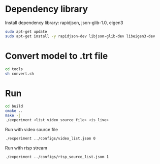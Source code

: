 # Dependency library

Install dependency library: rapidjson, json-glib-1.0, eigen3
```bash
sudo apt-get update
sudo apt-get install -y rapidjson-dev libjson-glib-dev libeigen3-dev
```

# Convert model to .trt file

```bash
cd tools
sh convert.sh
```
# Run

```bash
cd build
cmake ..
make -j
./experiment <list_video_source_file> <is_live>
```

Run with video source file
```bash
./experiment ../configs/video_list.json 0
```
Run with rtsp stream 

```bash
./experiment ../configs/rtsp_source_list.json 1
```

